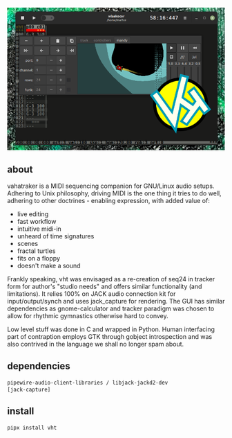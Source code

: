 ![vht header](/data/vht_header.png)
## about
vahatraker is a MIDI sequencing companion
for GNU/Linux audio setups. Adhering to Unix philosophy,
driving MIDI is the one thing it tries to do well,
adhering to other doctrines - enabling expression,
with added value of:

- live editing
- fast workflow
- intuitive midi-in
- unheard of time signatures
- scenes
- fractal turtles
- fits on a floppy
- doesn't make a sound

Frankly speaking, vht was envisaged as a re-creation
of seq24 in tracker form for author's "studio needs"
and offers similar functionality (and limitations).
It relies 100% on JACK audio connection kit for 
input/output/synch and uses jack_capture for rendering.
The GUI has similar dependencies as gnome-calculator
and tracker paradigm was chosen to allow for rhythmic
gymnastics otherwise hard to convey.

Low level stuff was done in C and wrapped in Python.
Human interfacing part of contraption employs
GTK through gobject introspection and was also contrived
in the language we shall no longer spam about.

## dependencies
```
pipewire-audio-client-libraries / libjack-jackd2-dev
[jack-capture]
```
## install
```
pipx install vht
```
